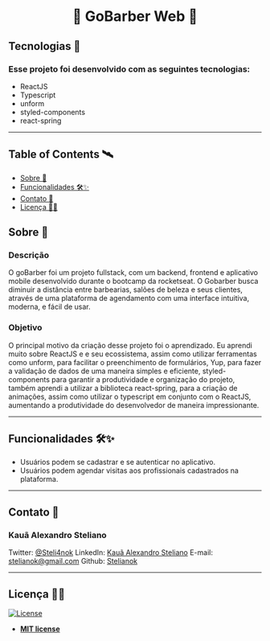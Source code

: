 <h1 align="center">💜 GoBarber Web 💜</h1>

<p align="center">

</p>

<!-- Examples of your project working -->

<!-- ![Search](https://i.imgur.com/P3JUhvT.gif)  ![DetailedScreen](https://i.imgur.com/H4rjQKY.gif) -->

<!--  ![RandomButton](https://i.imgur.com/igCrZo1.gif) ![Feed](https://i.imgur.com/dd87IrI.gif)  -->
 

## Tecnologias :rocket: 
### Esse projeto foi desenvolvido com as seguintes tecnologias:

- ReactJS
- Typescript
- unform
- styled-components
- react-spring


---


## Table of Contents 🛰

- [Sobre 📖](#Sobre)
- [Funcionalidades 🛠✨](#Funcionalidades)
- [Contato 💼](#Contato)
- [Licença 👨‍⚖️](#Licença)


## Sobre 📖

### Descrição
O goBarber foi um projeto fullstack, com um backend, frontend e aplicativo mobile desenvolvido durante o bootcamp da rocketseat. O Gobarber busca diminuir  a distância entre barbearias, salões de beleza e seus clientes, através de uma plataforma de agendamento com uma interface intuitiva, moderna, e fácil de usar.



### Objetivo
O principal motivo da criação desse projeto foi o aprendizado. Eu aprendi muito sobre ReactJS e e seu ecossistema, assim como utilizar ferramentas como unform, para facilitar o preenchimento de formulários, Yup, para fazer a validação de dados de uma maneira simples e eficiente, styled-components para garantir a produtividade e organização do projeto, também aprendi a utilizar a biblioteca react-spring, para a criação de animações, assim como utilizar o typescript em conjunto com o ReactJS, aumentando a produtividade do desenvolvedor de maneira impressionante.

---


## Funcionalidades 🛠✨


- Usuários podem se cadastrar e se autenticar no aplicativo.
- Usuários podem agendar visitas aos profissionais cadastrados na plataforma.

---


## Contato 💼



### Kauã Alexandro Steliano

Twitter:
[@Steli4nok](https://twitter.com/Steli4nok)
LinkedIn:
[Kauã Alexandro Steliano](https://www.linkedin.com/in/kauã-steliano-107620181/)
E-mail:
stelianok@gmail.com
Github: 
[Stelianok](https://github.com/stelianok)


---

## Licença 👨‍⚖️

[![License](http://img.shields.io/:license-mit-blue.svg?style=flat-square)](http://badges.mit-license.org)

- **[MIT license](http://opensource.org/licenses/mit-license.php)**
